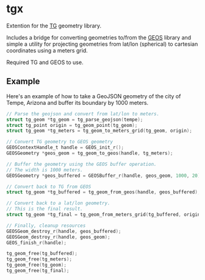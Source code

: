 # tgx

Extention for the [TG](https://github.com/tidwall/tg) geometry library.

Includes a bridge for converting geometries to/from the [GEOS](https://github.com/libgeos/geos) library and simple a utility for projecting geometries from lat/lon (spherical)
to cartesian coordinates using a meters grid.

Required TG and GEOS to use.

## Example

Here's an example of how to take a GeoJSON geometry of the city of Tempe, 
Arizona and buffer its boundary by 1000 meters.


```c
// Parse the geojson and convert from lat/lon to meters.
struct tg_geom *tg_geom = tg_parse_geojson(tempe);
struct tg_point origin = tg_geom_point(tg_geom);
struct tg_geom *tg_meters = tg_geom_to_meters_grid(tg_geom, origin);

// Convert TG geometry to GEOS geometry
GEOSContextHandle_t handle = GEOS_init_r();
GEOSGeometry *geos_geom = tg_geom_to_geos(handle, tg_meters);

// Buffer the geometry using the GEOS buffer operation. 
// The width is 1000 meters.
GEOSGeometry *geos_buffered = GEOSBuffer_r(handle, geos_geom, 1000, 20);

// Convert back to TG from GEOS
struct tg_geom *tg_buffered = tg_geom_from_geos(handle, geos_buffered);

// Convert back to a lat/lon geometry.
// This is the final result.
struct tg_geom *tg_final = tg_geom_from_meters_grid(tg_buffered, origin);

// Finally, cleanup resources
GEOSGeom_destroy_r(handle, geos_buffered);
GEOSGeom_destroy_r(handle, geos_geom);
GEOS_finish_r(handle);

tg_geom_free(tg_buffered);
tg_geom_free(tg_meters);
tg_geom_free(tg_geom);
tg_geom_free(tg_final);
```
